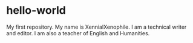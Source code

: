 # hello-world
My first repository.
My name is XennialXenophile. I am a technical writer and editor.
I am also a teacher of English and Humanities.
